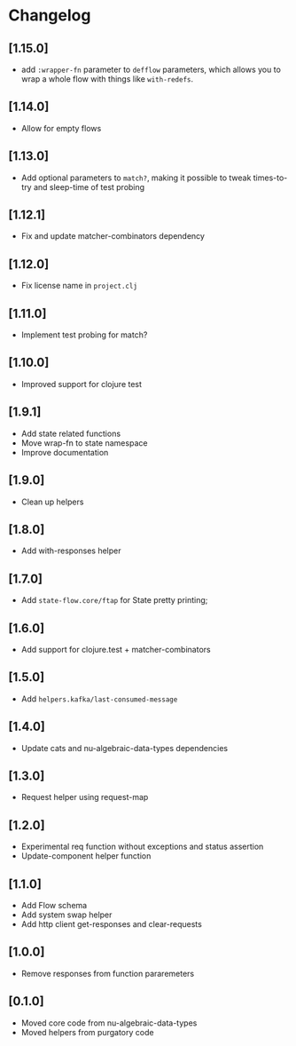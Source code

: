 # Changelog

## [1.15.0]
- add `:wrapper-fn` parameter to `defflow` parameters, which allows you to wrap a whole flow with things like `with-redefs`.

## [1.14.0]
- Allow for empty flows

## [1.13.0]
- Add optional parameters to `match?`, making it possible to tweak times-to-try and sleep-time of test probing 

## [1.12.1]
- Fix and update matcher-combinators dependency

## [1.12.0]
- Fix license name in `project.clj`

## [1.11.0]
- Implement test probing for match?

## [1.10.0]
- Improved support for clojure test

## [1.9.1]
- Add state related functions
- Move wrap-fn to state namespace
- Improve documentation

## [1.9.0]
- Clean up helpers

## [1.8.0]
- Add with-responses helper

## [1.7.0]
- Add `state-flow.core/ftap` for State pretty printing;

## [1.6.0]
- Add support for clojure.test + matcher-combinators

## [1.5.0]
- Add `helpers.kafka/last-consumed-message`

## [1.4.0]
- Update cats and nu-algebraic-data-types dependencies

## [1.3.0]
- Request helper using request-map

## [1.2.0]
- Experimental req function without exceptions and status assertion
- Update-component helper function

## [1.1.0]
- Add Flow schema
- Add system swap helper
- Add http client get-responses and clear-requests

## [1.0.0]
- Remove responses from function pararemeters

## [0.1.0]
- Moved core code from nu-algebraic-data-types
- Moved helpers from purgatory code
